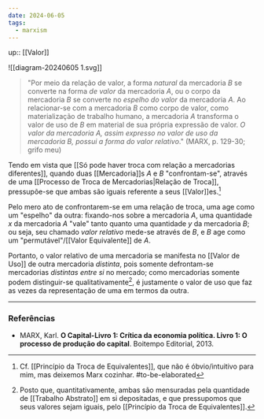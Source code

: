```yaml
---
date: 2024-06-05
tags:
  - marxism
---
```

up:: [[Valor]]

![[diagram-20240605 1.svg]]

> "Por meio da relação de valor, a forma *natural* da mercadoria $B$ se converte na forma *de valor* da mercadoria $A$, ou o corpo da mercadoria $B$ se converte no *espelho do valor* da mercadoria $A$. Ao relacionar-se com a mercadoria $B$ como corpo de valor, como materialização de trabalho humano, a mercadoria $A$ transforma o valor de uso de $B$ em material de sua própria expressão de valor. *O valor da mercadoria $A$, assim expresso no valor de uso da mercadoria $B$, possui a forma do valor relativo*." (MARX, p. 129-30; grifo meu)

Tendo em vista que [[Só pode haver troca com relação a mercadorias diferentes]], quando duas [[Mercadoria]]s $A$ e $B$ "confrontam-se", através de uma [[Processo de Troca de Mercadorias|Relação de Troca]], pressupõe-se que ambas são iguais referente a seus [[Valor]]es.[^1] 

Pelo mero ato de confrontarem-se em uma relação de troca, uma age como um "espelho" da outra: fixando-nos sobre a mercadoria $A$, uma quantidade $x$ da mercadoria $A$ "vale" tanto quanto uma quantidade $y$ da mercadoria $B$; ou seja, seu chamado *valor relativo* mede-se através de $B$, e $B$ age como um "permutável"/[[Valor Equivalente]] de $A$.

Portanto, o valor relativo de uma mercadoria se manifesta no [[Valor de Uso]] de outra mercadoria *distinta*, pois somente defrontam-se mercadorias *distintas entre si* no mercado; como mercadorias somente podem distinguir-se qualitativamente[^2], é justamente o valor de uso que faz as vezes da representação de uma em termos da outra.

---
### Referências
- MARX, Karl. **O Capital-Livro 1: Crítica da economia política. Livro 1: O processo de produção do capital**. Boitempo Editorial, 2013.

[^1]: Cf. [[Princípio da Troca de Equivalentes]], que não é óbvio/intuitivo para mim, mas deixemos Marx cozinhar. #to-be-elaborated 
[^2]: Posto que, quantitativamente, ambas são mensuradas pela quantidade de [[Trabalho Abstrato]] em si depositadas, e que pressupomos que seus valores sejam iguais, pelo [[Princípio da Troca de Equivalentes]].